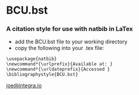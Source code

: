 # BCU.bst
### A citation style for use with natbib in LaTex


- add the BCU.bst file to your working directory
- copy the following into your .tex file: 

```
\usepackage{natbib}
\newcommand*{\urlprefix}{Available at: }
\newcommand*{\urldateprefix}{Accessed }
\bibliographystyle{BCU.bst}
```


joe@integra.io
